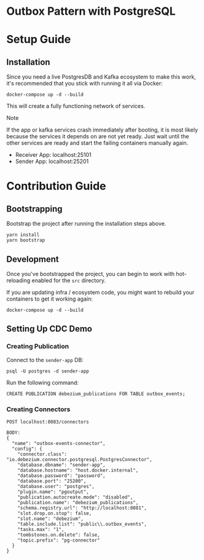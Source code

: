 # Outbox Pattern with PostgreSQL

# Setup Guide

## Installation

Since you need a live PostgresDB and Kafka ecosystem to make this work, it's recommended that you stick with running it all via Docker:

```
docker-compose up -d --build
```

This will create a fully functioning network of services.

> [!NOTE]
> If the app or kafka services crash immediately after booting, it is most likely because the services it depends on are not yet ready.
> Just wait until the other services are ready and start the failing containers manually again.

- Receiver App: localhost:25101
- Sender App: localhost:25201

# Contribution Guide

## Bootstrapping

Bootstrap the project after running the installation steps above.

```
yarn install
yarn bootstrap
```

## Development

Once you've bootstrapped the project, you can begin to work with hot-reloading enabled for the `src` directory.

If you are updating infra / ecosystem code, you might want to rebuild your containers to get it working again:

```
docker-compose up -d --build
```

## Setting Up CDC Demo

### Creating Publication

Connect to the `sender-app` DB:

```
psql -U postgres -d sender-app
```

Run the following command:

```
CREATE PUBLICATION debezium_publications FOR TABLE outbox_events;
```

### Creating Connectors

```
POST localhost:8083/connectors

BODY:
{
  "name": "outbox-events-connector",
  "config": {
    "connector.class": "io.debezium.connector.postgresql.PostgresConnector",
    "database.dbname": "sender-app",
    "database.hostname": "host.docker.internal",
    "database.password": "password",
    "database.port": "25200",
    "database.user": "postgres",
    "plugin.name": "pgoutput",
    "publication.autocreate.mode": "disabled",
    "publication.name": "debezium_publications",
    "schema.registry.url": "http://localhost:8081",
    "slot.drop.on.stop": false,
    "slot.name": "debezium",
    "table.include.list": "public\\.outbox_events",
    "tasks.max": "1",
    "tombstones.on.delete": false,
    "topic.prefix": "pg-connector"
  }
}
```
